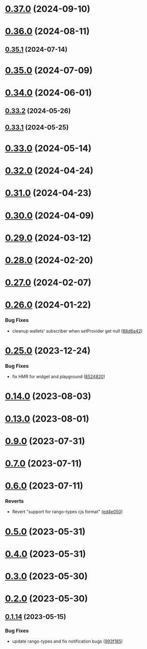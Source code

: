 # [0.37.0](https://github.com/rango-exchange/rango-client/compare/provider-safepal@0.36.0...provider-safepal@0.37.0) (2024-09-10)



# [0.36.0](https://github.com/rango-exchange/rango-client/compare/provider-safepal@0.35.1...provider-safepal@0.36.0) (2024-08-11)



## [0.35.1](https://github.com/rango-exchange/rango-client/compare/provider-safepal@0.35.0...provider-safepal@0.35.1) (2024-07-14)



# [0.35.0](https://github.com/rango-exchange/rango-client/compare/provider-safepal@0.33.2...provider-safepal@0.35.0) (2024-07-09)



# [0.34.0](https://github.com/rango-exchange/rango-client/compare/provider-safepal@0.33.2...provider-safepal@0.34.0) (2024-06-01)



## [0.33.2](https://github.com/rango-exchange/rango-client/compare/provider-safepal@0.33.1...provider-safepal@0.33.2) (2024-05-26)



## [0.33.1](https://github.com/rango-exchange/rango-client/compare/provider-safepal@0.33.0...provider-safepal@0.33.1) (2024-05-25)



# [0.33.0](https://github.com/rango-exchange/rango-client/compare/provider-safepal@0.32.0...provider-safepal@0.33.0) (2024-05-14)



# [0.32.0](https://github.com/rango-exchange/rango-client/compare/provider-safepal@0.31.0...provider-safepal@0.32.0) (2024-04-24)



# [0.31.0](https://github.com/rango-exchange/rango-client/compare/provider-safepal@0.30.0...provider-safepal@0.31.0) (2024-04-23)



# [0.30.0](https://github.com/rango-exchange/rango-client/compare/provider-safepal@0.29.0...provider-safepal@0.30.0) (2024-04-09)



# [0.29.0](https://github.com/rango-exchange/rango-client/compare/provider-safepal@0.28.0...provider-safepal@0.29.0) (2024-03-12)



# [0.28.0](https://github.com/rango-exchange/rango-client/compare/provider-safepal@0.27.0...provider-safepal@0.28.0) (2024-02-20)



# [0.27.0](https://github.com/rango-exchange/rango-client/compare/provider-safepal@0.26.0...provider-safepal@0.27.0) (2024-02-07)



# [0.26.0](https://github.com/rango-exchange/rango-client/compare/provider-safepal@0.25.0...provider-safepal@0.26.0) (2024-01-22)


### Bug Fixes

* cleanup wallets' subscriber when setProvider get null ([88d6a42](https://github.com/rango-exchange/rango-client/commit/88d6a423c49b34b3d9ff567e22df36c3b009bb76))



# [0.25.0](https://github.com/rango-exchange/rango-client/compare/provider-safepal@0.23.0...provider-safepal@0.25.0) (2023-12-24)


### Bug Fixes

* fix HMR for widget and playground ([8524820](https://github.com/rango-exchange/rango-client/commit/8524820f10cf0b8921f3db0c4f620ff98daa4103))



# [0.14.0](https://github.com/rango-exchange/rango-client/compare/provider-safepal@0.13.0...provider-safepal@0.14.0) (2023-08-03)



# [0.13.0](https://github.com/rango-exchange/rango-client/compare/provider-safepal@0.12.0...provider-safepal@0.13.0) (2023-08-01)



# [0.9.0](https://github.com/rango-exchange/rango-client/compare/provider-safepal@0.8.0...provider-safepal@0.9.0) (2023-07-31)



# [0.7.0](https://github.com/rango-exchange/rango-client/compare/provider-safepal@0.6.0...provider-safepal@0.7.0) (2023-07-11)



# [0.6.0](https://github.com/rango-exchange/rango-client/compare/provider-safepal@0.5.0...provider-safepal@0.6.0) (2023-07-11)


### Reverts

* Revert "support for rango-types cjs format" ([ed4e050](https://github.com/rango-exchange/rango-client/commit/ed4e050bfc0dcde7aeffa6b0d73b02080a5721eb))



# [0.5.0](https://github.com/rango-exchange/rango-client/compare/provider-safepal@0.4.0...provider-safepal@0.5.0) (2023-05-31)



# [0.4.0](https://github.com/rango-exchange/rango-client/compare/provider-safepal@0.3.0...provider-safepal@0.4.0) (2023-05-31)



# [0.3.0](https://github.com/rango-exchange/rango-client/compare/provider-safepal@0.2.0...provider-safepal@0.3.0) (2023-05-30)



# [0.2.0](https://github.com/rango-exchange/rango-client/compare/provider-safepal@0.1.15...provider-safepal@0.2.0) (2023-05-30)



## [0.1.14](https://github.com/rango-exchange/rango-client/compare/provider-safepal@0.1.13...provider-safepal@0.1.14) (2023-05-15)


### Bug Fixes

* update rango-types and fix notification bugs ([993f185](https://github.com/rango-exchange/rango-client/commit/993f185e0b8c5e5e15a2c65ba2d85d1f9c8daa90))



